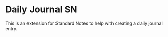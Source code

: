 # Daily Journal SN

This is an extension for Standard Notes to help with creating a daily journal entry.
